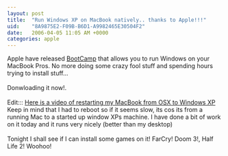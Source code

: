 ```yaml
---
layout: post
title:  "Run Windows XP on MacBook natively.. thanks to Apple!!!"
uid:	"8A9875E2-F09B-B6D1-A9982465E30504F2"
date:   2006-04-05 11:05 AM +0000
categories: apple
---
```

Apple have released <a href="http://www.apple.com/macosx/bootcamp/">BootCamp</a> that allows you to run Windows on your MacBook Pros. No more doing some crazy fool stuff and spending hours trying to install stuff... <br /><br />Donwloading it now!.<br /><br />Edit::: <a href="/UserFiles/File/WindowsMacBookBoot.mov" target="_blank">Here is a video of restarting my MacBook from OSX to Windows XP</a><br />Keep in mind that I had to reboot so if it seems slow, its cos its from a running Mac to a started up window XPs machine. I have done a bit of work on it today and it runs very nicely (better than my desktop) <br /><br />Tonight I shall see if I can install some games on it! FarCry! Doom 3!, Half Life 2! Woohoo!